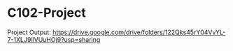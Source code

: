 # C102-Project

Project Output: https://drive.google.com/drive/folders/122Qks45rY04VvYL-7-1XLJ9llVUuHOj9?usp=sharing
